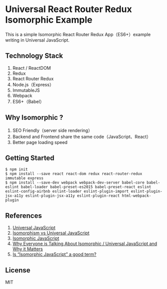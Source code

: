 # Universal React Router Redux Isomorphic Example
This is a simple Isomorphic React Router Redux App（ES6+）example writing in Universal JavaScript.

## Technology Stack
1. React / ReactDOM
2. Redux
3. React Router Redux
4. Node.js（Express）
5. ImmutableJS 
6. Webpack
7. ES6+（Babel）

## Why Isomorphic ?
1. SEO Friendly（server side rendering）
2. Backend and Frontend share the same code（JavaScript、React）
3. Better page loading speed

## Getting Started
```
$ npm init
$ npm install --save react react-dom redux react-router-redux immutable express
$ npm install --save-dev webpack webpack-dev-server babel-core babel-eslint babel-loader babel-preset-es2015 babel-preset-react eslint eslint-config-airbnb eslint-loader eslint-plugin-import eslint-plugin-jsx-a11y eslint-plugin-jsx-a11y eslint-plugin-react html-webpack-plugin 
```

## References
1. [Universal JavaScript](https://medium.com/@mjackson/universal-javascript-4761051b7ae9#.ejv8n1ayr)
2. [Isomorphism vs Universal JavaScript](https://medium.com/@ghengeveld/isomorphism-vs-universal-javascript-4b47fb481beb#.r0t1qzbx6)
3. [Isomorphic JavaScript](http://isomorphic.net/)
4. [Why Everyone is Talking About Isomorphic / Universal JavaScript and Why it Matters](https://developer.capitalone.com/blog-post/why-everyone-is-talking-about-isomorphic-universal-javascript-and-why-it-matters/?io=true)
5. [Is “Isomorphic JavaScript” a good term?](http://www.2ality.com/2015/08/isomorphic-javascript.html)

## License
MIT